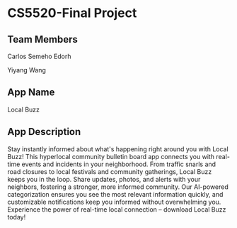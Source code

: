 # CS5520-Final Project
## Team Members 
Carlos Semeho Edorh

Yiyang Wang 
## App Name 
Local Buzz 
## App Description 
Stay instantly informed about what's happening right around you with Local Buzz! This hyperlocal community bulletin board app connects you with real-time events and incidents in your neighborhood. From traffic snarls and road closures to local festivals and community gatherings, Local Buzz keeps you in the loop. Share updates, photos, and alerts with your neighbors, fostering a stronger, more informed community. Our AI-powered categorization ensures you see the most relevant information quickly, and customizable notifications keep you informed without overwhelming you. Experience the power of real-time local connection – download Local Buzz today! 

